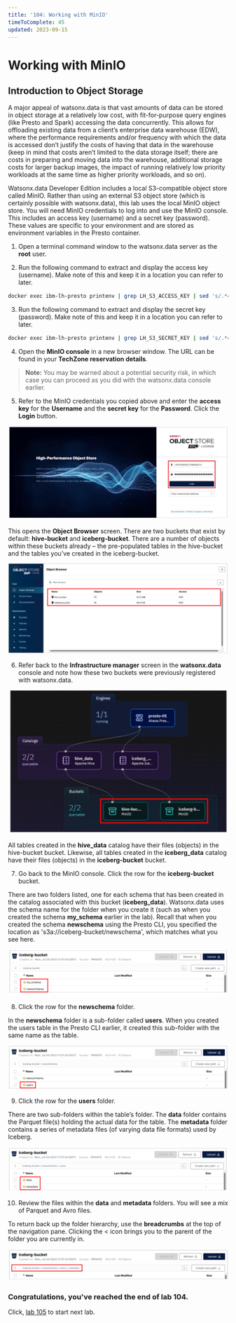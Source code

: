 ```yaml
---
title: '104: Working with MinIO'
timeToComplete: 45
updated: 2023-09-15
---
```

<QuizAlert text='Heads Up! Quiz material will be flagged like this!' />

# Working with MinIO

## Introduction to Object Storage

A major appeal of watsonx.data is that vast amounts of data can be stored in object storage at a relatively low cost, with fit-for-purpose query engines (like Presto and Spark) accessing the data concurrently. This allows for offloading existing data from a client’s enterprise data warehouse (EDW), where the performance requirements and/or frequency with which the data is accessed don’t justify the costs of having that data in the warehouse (keep in mind that costs aren’t limited to the data storage itself; there are costs in preparing and moving data into the warehouse, additional storage costs for larger backup images, the impact of running relatively low priority workloads at the same time as higher priority workloads, and so on). 

Watsonx.data Developer Edition includes a local S3-compatible object store called MinIO. Rather than using an external S3 object store (which is certainly possible with watsonx.data), this lab uses the local MinIO object store.
You will need MinIO credentials to log into and use the MinIO console. This includes an access key (username) and a secret key (password). These values are specific to your environment and are stored as environment variables in the Presto container.

1. Open a terminal command window to the watsonx.data server as the **root** user.

2. Run the following command to extract and display the access key (username). Make note of this and keep it in a location you can refer to later.

  ```bash
  docker exec ibm-lh-presto printenv | grep LH_S3_ACCESS_KEY | sed 's/.*=//'
  ```

3. Run the following command to extract and display the secret key (password). Make note of this and keep it in a location you can refer to later.

  ```bash
  docker exec ibm-lh-presto printenv | grep LH_S3_SECRET_KEY | sed 's/.*=//'
  ```

4. Open the **MinIO console** in a new browser window. The URL can be found in your **TechZone reservation details**.

  > **Note:** You may be warned about a potential security risk, in which case you can proceed as you did with the watsonx.data console earlier.

5. Refer to the MinIO credentials you copied above and enter the **access key** for the **Username** and the **secret key** for the **Password**. Click the **Login** button.

  ![](./images/104/minio.png)

  This opens the **Object Browser** screen. There are two buckets that exist by default: **hive-bucket** and **iceberg-bucket**. There are a number of objects within these buckets already – the pre-populated tables in the hive-bucket and the tables you’ve created in the iceberg-bucket.

  ![](./images/104/minio-buckets.png)

6. Refer back to the **Infrastructure manager** screen in the **watsonx.data** console and note how these two buckets were previously registered with watsonx.data.

  ![](./images/104/watsonx-data-buckets.png)

  All tables created in the **hive_data** catalog have their files (objects) in the hive-bucket bucket. Likewise, all tables created in the **iceberg_data** catalog have their files (objects) in the **iceberg-bucket** bucket.

7. Go back to the MinIO console. Click the row for the **iceberg-bucket** bucket.

  There are two folders listed, one for each schema that has been created in the catalog associated with this bucket (**iceberg_data**). Watsonx.data uses the schema name for the folder when you create it (such as when you created the schema **my_schema** earlier in the lab). Recall that when you created the schema **newschema** using the Presto CLI, you specified the location as 's3a://iceberg-bucket/newschema', which matches what you see here.
  <QuizAlert text="Quiz material: pay attention to the S3 object's structure"/>
  
  ![](./images/104/minio-buckets-schema.png)

8. Click the row for the **newschema** folder.

  In the **newschema** folder is a sub-folder called **users**. When you created the users table in the Presto CLI earlier, it created this sub-folder with the same name as the table.

  ![](./images/104/minio-buckets-users.png)

9. Click the row for the **users** folder.

  There are two sub-folders within the table’s folder. The **data** folder contains the Parquet file(s) holding the actual data for the table. The **metadata** folder contains a series of metadata files (of varying data file formats) used by Iceberg.

  ![](./images/104/minio-buckets-users-data.png)

10. Review the files within the **data** and **metadata** folders. You will see a mix of Parquet and Avro files.

  To return back up the folder hierarchy, use the **breadcrumbs** at the top of the navigation pane. Clicking the < icon brings you to the parent of the folder you are currently in.

  ![](./images/104/minio-buckets-users-navigation.png)

### Congratulations, you've reached the end of lab 104.

Click, [lab 105](/watsonx/watsonxdata/105) to start next lab.
